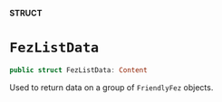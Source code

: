 **STRUCT**

# `FezListData`

```swift
public struct FezListData: Content
```

Used to return data on a group of `FriendlyFez` objects.
